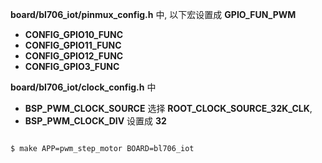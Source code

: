 **board/bl706_iot/pinmux_config.h** 中, 以下宏设置成 **GPIO_FUN_PWM**

- **CONFIG_GPIO10_FUNC**
- **CONFIG_GPIO11_FUNC**
- **CONFIG_GPIO12_FUNC**
- **CONFIG_GPIO3_FUNC**

**board/bl706_iot/clock_config.h** 中

- **BSP_PWM_CLOCK_SOURCE** 选择 **ROOT_CLOCK_SOURCE_32K_CLK**,
- **BSP_PWM_CLOCK_DIV** 设置成 **32**

```bash

$ make APP=pwm_step_motor BOARD=bl706_iot

```